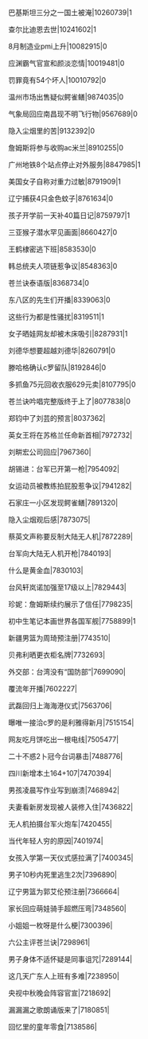 巴基斯坦三分之一国土被淹|10260739|1

查尔比迪恩去世|10241602|1

8月制造业pmi上升|10082915|0

应渊霸气官宣和颜淡恋情|10019481|0

罚罪竟有54个坏人|10010792|0

温州市场出售疑似鳄雀鳝|9874035|0

气象局回应南昌现不明飞行物|9567689|0

隐入尘烟里的苦|9132392|0

詹姆斯将参与收购ac米兰|8910255|0

广州地铁8个站点停止对外服务|8847985|1

美国女子自称对重力过敏|8791909|1

辽宁捕获4只金色蚊子|8761634|0

孩子开学前一天补40篇日记|8759797|1

三亚猴子潜水罕见画面|8660427|0

王鹤棣密逃下班|8583530|0

韩总统夫人项链惹争议|8548363|0

苍兰诀泰语版|8368734|0

东八区的先生们开播|8339063|0

这些行为都是性骚扰|8319511|1

女子晒娃网友却被木床吸引|8287931|1

刘德华想要超越刘德华|8260791|0

滕哈格确认c罗留队|8192846|0

多抓鱼75元回收衣服629元卖|8107795|0

苍兰诀吟唱完整版终于上了|8077838|0

郑钧中了刘芸的预言|8037362|

英女王将在苏格兰任命新首相|7972732|

刘畊宏公司回应|7967360|

胡锡进：台军已开第一枪|7954092|

女运动员被教练拍屁股惹争议|7941282|

石家庄一小区发现鳄雀鳝|7891320|

隐入尘烟观后感|7873075|

蔡英文声称要反制大陆无人机|7872289|

台军向大陆无人机开枪|7840193|

什么是黄金血|7830103|

台风轩岚诺加强至17级以上|7829443|

珍妮：詹姆斯续约展示了信任|7798235|

初中生笔记本画世界各国军舰|7758899|1

新疆男篮为周琦预注册|7743510|

贝弗利晒更衣柜名牌|7732693|

外交部：台湾没有“国防部”|7699090|

覆流年开播|7602227|

武磊回归上海海港仪式|7563706|

曝唯一接洽c罗的是利雅得新月|7515154|

网友吃月饼吃出一根电线|7505477|

二十不惑2卜冠今台词暴击|7488776|

四川新增本土164+107|7470394|

男孩凌晨写作业写到崩溃|7468942|

夫妻看新房发现被人装修入住|7436822|

无人机拍摄台军火炮车|7420455|

当代年轻人穷的原因|7401974|

女孩入学第一天仪式感拉满了|7400345|

男子10秒内死里逃生2次|7396890|

辽宁男篮为郭艾伦预注册|7366664|

家长回应萌娃骑手超燃压弯|7348560|

小姐姐一枚呀是什么梗|7300396|

六公主评苍兰诀|7298961|

男子身体不适怀疑是同事诅咒|7289144|

这几天广东人上班有多难|7238950|

央视中秋晚会阵容官宣|7218692|

漏漏漏之歌朗诵版来了|7180851|

回忆里的童年零食|7138586|

